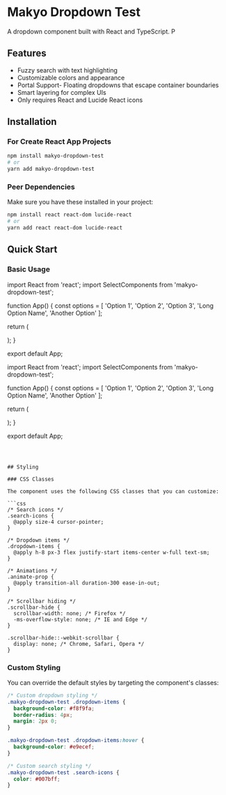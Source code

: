 # Makyo Dropdown Test

A dropdown component built with React and TypeScript. P

## Features

- Fuzzy search with text highlighting
- Customizable  colors and appearance
- Portal Support- Floating dropdowns that escape container boundaries
- Smart layering for complex UIs
- Only requires React and Lucide React icons

## Installation
### For Create React App Projects

```bash
npm install makyo-dropdown-test
# or
yarn add makyo-dropdown-test
```

### Peer Dependencies

Make sure you have these installed in your project:

```bash
npm install react react-dom lucide-react
# or
yarn add react react-dom lucide-react
```

## Quick Start

### Basic Usage


import React from 'react';
import SelectComponents from 'makyo-dropdown-test';

function App() {
  const options = [
    'Option 1',
    'Option 2', 
    'Option 3',
    'Long Option Name',
    'Another Option'
  ];

  return (
    <div className="App">
      <SelectComponents
        options={options}
        multiple={true}
        searchable={true}
        placeholder="Select Options"
        highlightColor="#fef3c7"
        textColor="#6b7280"
        borderColor="#d1d5db"
      />
    </div>
  );
}

export default App;

import React from 'react';
import SelectComponents from 'makyo-dropdown-test';

function App() {
  const options = [
    'Option 1',
    'Option 2', 
    'Option 3',
    'Long Option Name',
    'Another Option'
  ];

  return (
    <div className="App">
      <SelectComponents
        options={options}
        multiple={true}
        searchable={true}
        placeholder="Floating Dropdown"
        highlightColor="#fef3c7"
        textColor="#6b7280"
        borderColor="#d1d5db"
        usePortal={true}
        zIndex={15000}
      />
    </div>
  );
}

export default App;
```



## Styling

### CSS Classes

The component uses the following CSS classes that you can customize:

```css
/* Search icons */
.search-icons {
  @apply size-4 cursor-pointer;
}

/* Dropdown items */
.dropdown-items {
  @apply h-8 px-3 flex justify-start items-center w-full text-sm;
}

/* Animations */
.animate-prop {
  @apply transition-all duration-300 ease-in-out;
}

/* Scrollbar hiding */
.scrollbar-hide {
  scrollbar-width: none; /* Firefox */
  -ms-overflow-style: none; /* IE and Edge */
}

.scrollbar-hide::-webkit-scrollbar {
  display: none; /* Chrome, Safari, Opera */
}
```

### Custom Styling

You can override the default styles by targeting the component's classes:

```css
/* Custom dropdown styling */
.makyo-dropdown-test .dropdown-items {
  background-color: #f8f9fa;
  border-radius: 4px;
  margin: 2px 0;
}

.makyo-dropdown-test .dropdown-items:hover {
  background-color: #e9ecef;
}

/* Custom search styling */
.makyo-dropdown-test .search-icons {
  color: #007bff;
}
```

